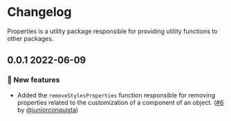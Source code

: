 # Changelog

Properties is a utility package responsible for providing utility functions to other packages.

## 0.0.1 2022-06-09

<!-- ### 📚 3rd party library updates -->

<!-- ### 🛠 Breaking changes -->

### 🎉 New features

- Added the `removeStylesProperties` function responsible for removing properties related to the customization of a component of an object. ([#6](https://github.com/TiendaNube/nimbus-design-system/pull/6) by [@juniorconquista](https://github.com/juniorconquista))

<!-- ### 🐛 Bug fixes -->

<!-- ### 💡 Others -->

<!-- ### ⚠️ Notices -->

